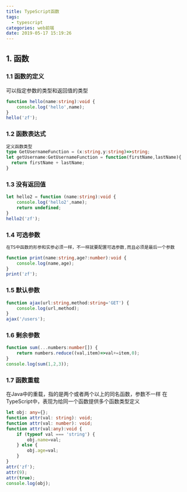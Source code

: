 ```yaml
---
title: TypeScript函数
tags:
  - typescript
categories: web前端
date: 2019-05-17 15:19:26
---
```

## 1. 函数

### 1.1 函数的定义

可以指定参数的类型和返回值的类型

```typescript
function hello(name:string):void {
    console.log('hello',name);
}
hello('zf');
```

### 1.2 函数表达式

```typescript
定义函数类型
type GetUsernameFunction = (x:string,y:string)=>string;
let getUsername:GetUsernameFunction = function(firstName,lastName){
  return firstName + lastName;
}
```

### 1.3 没有返回值

```typescript
let hello2 = function (name:string):void {
    console.log('hello2',name);
    return undefined;
}
hello2('zf');
```

### 1.4 可选参数

```typescript
在TS中函数的形参和实参必须一样，不一样就要配置可选参数,而且必须是最后一个参数

function print(name:string,age?:number):void {
    console.log(name,age);
}
print('zf');
```

### 1.5 默认参数

```typescript
function ajax(url:string,method:string='GET') {
    console.log(url,method);
}
ajax('/users');
```

### 1.6 剩余参数

```typescript
function sum(...numbers:number[]) {
    return numbers.reduce((val,item)=>val+=item,0);
}
console.log(sum(1,2,3));
```

### 1.7 函数重载

在Java中的重载，指的是两个或者两个以上的同名函数，参数不一样
在TypeScript中，表现为给同一个函数提供多个函数类型定义

```typescript
let obj: any={};
function attr(val: string): void;
function attr(val: number): void;
function attr(val:any):void {
    if (typeof val === 'string') {
        obj.name=val;
    } else {
        obj.age=val;
    }
}
attr('zf');
attr(9);
attr(true);
console.log(obj);
```
